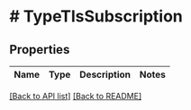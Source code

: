 # # TypeTlsSubscription

## Properties

Name | Type | Description | Notes
------------ | ------------- | ------------- | -------------

[[Back to API list]](../../README.md#endpoints) [[Back to README]](../../README.md)
